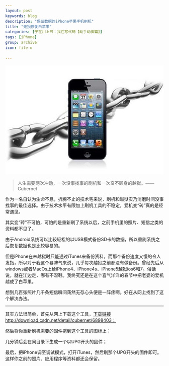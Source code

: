 ```yaml
---
layout: post
keywords: blog
description: "保留数据的iPhone苹果手机刷机"
title: "无损修复白苹果"
categories: [子在川上曰：我在写代码【动手动脚篇】]
tags: [iPhone]
group: archive
icon: file-o

---
```


![image](/assets/images/2014-2-1-iPhoneJailbreak.jpg)

>人生需要两次冲动，一次没事找事的刷机和一次奋不顾身的越狱。——Cubernet

作为一名自认为生命不息，折腾不止的技术宅来说，刷机和越狱实乃消磨时间没事找事的最佳选择。由于技术水平有限加上刷机工具的不稳定，爱机变“砖”真的是经常遇见。

其实变“砖”不可怕，可怕的是重新刷了系统以后，之前手机里的照片、短信之类的资料都不见了。

<!-- more -->

由于Android系统可以比较轻松的以USB模式备份SD卡的数据，所以重刷系统之后恢复数据也是比较容易的。

但是iPhone在未越狱时只能通过iTunes来备份资料，而那个备份速度又慢的令人发指，所以对于我这个暴脾气来说，几乎每次越狱之前都没有做备份。曾经先后从windows或者MacOs上给iPhone4、iPhone4s、iPhone5越狱ios6和7。俗话说，就在江边走，哪有不湿鞋。我终究还是在这个喜气洋洋的春节中把老婆的爱机越成了白苹果。

想到几百张照片几千条短信瞬间荡然无存心头便是一阵疼啊。好在从网上找到了这个解决办法。

---
其实方法很简单，首先从网上下载这个工具，[下载链接](http://download.csdn.net/detail/cubernet/6898403) http://download.csdn.net/detail/cubernet/6898403；

然后将你重新刷机需要的固件拖到这个工具的图标上；

几分钟后会在同目录下生成一个以UPG开头的固件；

最后，把iPhone调至调试模式，打开iTunes，然后刷那个UPG开头的固件即可。这样你之前的照片、应用程序等资料都还会保留。